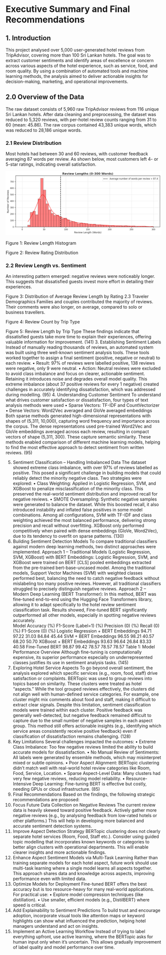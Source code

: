 # Executive Summary and Final Recommendations

## 1. Introduction

This project analysed over 5,000 user-generated hotel reviews from TripAdvisor, covering more than 100 Sri Lankan hotels. The goal was to extract customer sentiments and identify areas of excellence or concern across various aspects of the hotel experience, such as service, food, and room quality. By using a combination of automated tools and machine learning methods, the analysis aimed to deliver actionable insights for decision-making, marketing, and operational improvements.                                                      

## 2.0 Overview of the Data
The raw dataset consists of 5,960 raw TripAdvisor reviews from 116 unique Sri Lankan hotels. After data cleaning and preprocessing, the dataset was reduced to 5,320 reviews, with per-hotel review counts ranging from 31 to 60 (mean: 45.86). The raw corpus contained 43,383 unique words, which was reduced to 28,186 unique words.

### 2.1 Review Distribution
Most hotels had between 30 and 60 reviews, with customer feedback averaging 87 words per review. As shown below, most customers left 4- or 5-star ratings, indicating overall satisfaction.

![Alt text](images/1.png)

Figure 1: Review Length Histogram
 

Figure 2: Review Rating Distribution


### 2.2 Review Length vs. Sentiment
An interesting pattern emerged: negative reviews were noticeably longer. This suggests that dissatisfied guests invest more effort in detailing their experiences.
 
Figure 3: Distribution of Average Review Length by Rating
2.3 Traveler Demographics
Families and couples contributed the majority of reviews. Their comments were also longer, on average, compared to solo or business travellers.
 
Figure 4: Review Count by Trip Type
 
Figure 5: Review Length by Trip Type
These findings indicate that dissatisfied guests take more time to explain their experiences, offering valuable information for improvement.                                                              (141)
3. Establishing Sentiment Labels
Instead of manually reading thousands of reviews, an automated system was built using three well-known sentiment analysis tools. These tools worked together to assign a final sentiment (positive, negative or neutral) to each review.
•	Result: 97% of reviews were labelled positive, 138 reviews were negative, only 9 were neutral.
•	Action: Neutral reviews were excluded to avoid class imbalance and focus on clearer, actionable sentiment. Retaining it introduces noise and degrades overall model quality.
This extreme imbalance (about 37 positive reviews for every 1 negative) created challenges in accurately identifying dissatisfaction, which was addressed during modelling.         (95)
4. Understanding Customer Sentiment
To understand what drives customer satisfaction or dissatisfaction, four types of text analysis methods were used
•	Sparse Vectors: TF-IDF and CountVectorizer
•	Dense Vectors: Word2Vec averaged and GloVe averaged embeddings
Both sparse methods generated high-dimensional representations with shapes of (5,311, 10,000), capturing word frequency and importance across the corpus. 
The dense representations used pre-trained Word2Vec and GloVe embeddings averaged across each review, resulting in compact vectors of shape (5,311, 300). These capture semantic similarity.
These methods enabled comparison of different machine learning models, helping to find the most effective approach to detect sentiment from written reviews.                          (95)


5. Sentiment Classification – Handling Imbalanced Data
The dataset showed extreme class imbalance, with over 97% of reviews labelled as positive. This posed a significant challenge in building models that could reliably detect the minority negative class.
Two strategies were explored:
•	Class Weighting: Applied in Logistic Regression, SVM, and XGBoost to penalize misclassification of the minority class. This preserved the real-world sentiment distribution and improved recall for negative reviews.
•	SMOTE Oversampling: Synthetic negative samples were generated to balance the dataset. While this boosted recall, it also introduced instability and inflated false positives in some model combinations.
Among all configurations, SVM with TF-IDF and class weighting achieved the most balanced performance, delivering strong precision and recall without overfitting. XGBoost only performed competitively when paired with dense embeddings (GloVe, Word2Vec), due to its tendency to overfit on sparse patterns.                                                          (130)
6. Building Sentiment Detection Models
To compare traditional classifiers against modern deep learning methods, two distinct approaches were implemented.
Approach 1 – Traditional Models (Logistic Regression, SVM, XGBoost) with BERT Embeddings:
Logistic Regression, SVM, and XGBoost were trained on BERT [CLS] pooled embeddings extracted from the pre-trained bert-base-uncased model. 
Among the traditional models, Support Vector Machines (SVM) with weighted classes performed best, balancing the need to catch negative feedback without mislabeling too many positive reviews. However, all traditional classifiers struggled to precisely distinguish negative reviews.
Approach 2 – Modern Deep Learning (BERT Transformer):
In this method, BERT was fine-tuned end-to-end using the Hugging Face Transformers library, allowing it to adapt specifically to the hotel review sentiment classification task.
Results showed, Fine-tuned BERT significantly outperformed all other models, especially in spotting negative reviews accurately.                                                             
Model	Accuracy (%)	F1-Score (Label=1) (%)	Precision (0) (%)	Recall (0) (%)	F1-Score (0) (%)
Logistic Regression + BERT Embeddings	94.71	97.22	31.03	84.84	45.44
SVM + BERT Embeddings	96.55	98.21	40.57	68.20	50.70
XGBoost + BERT Embeddings	93.63	96.64	26.84	83.33	40.58
Fine-Tuned BERT	98.87	99.42	78.57	78.57	78.57
Table 1: Model Performance Overview
Although fine-tuning is computationally expensive, its superior performance especially on underrepresented classes justifies its use in sentiment analysis tasks.                     (145)
7. Exploring Hotel Service Aspects
To go beyond overall sentiment, the analysis explored which specific services (e.g., room, food, staff) drive satisfaction or complaints.
BERTopic was used to group reviews into topics based on similarity. These clusters were treated as hotel “aspects.” While the tool grouped reviews effectively, the clusters did not align well with human-defined service categories. For example, one cluster might mix comments about food and staff, making it difficult to extract clear signals.
Despite this limitation, sentiment classification models were trained within each cluster. Positive feedback was generally well-detected, but negative feedback remained difficult to capture due to the small number of negative samples in each aspect group.
This method still offers actionable insights (e.g., identifying which service areas consistently receive positive feedback) even if classification of dissatisfaction remains challenging.                                                                                                                 (128)
8. Key Limitations
Several challenges impacted the outcomes:
•	Extreme Class Imbalance: Too few negative reviews limited the ability to build accurate models for dissatisfaction.
•	No Manual Review of Sentiments: All labels were generated by ensemble methods, which may misinterpret mixed or subtle opinions.
•	Poor Aspect Alignment: BERTopic clustering didn’t match well with real-world hotel review categories like Room, Food, Service, Location.
•	Sparse Aspect-Level Data: Many clusters had very few negative reviews, reducing model reliability.
•	Resource-Intensive Deep Learning: Fine-tuning BERT is effective but costly, needing GPUs or cloud infrastructure.                                                               (85)
9. Final Recommendations
Based on the findings, the following strategic recommendations are proposed:
1. Focus Future Data Collection on Negative Reviews
The current review data is heavily skewed toward positive feedback. Actively gather more negative reviews (e.g., by analysing feedback from low-rated hotels or other platforms.) This will help in developing more balanced and accurate sentiment detection systems.
2. Improve Aspect Detection Strategy
BERTopic clustering does not clearly separate hotel services (Room, Food, Staff etc.). Consider using guided topic modelling that incorporates known keywords or categories to better align clusters with operational departments. This will enable clearer insights and more actionable findings.
3. Enhance Aspect Sentiment Models via Multi-Task Learning
Rather than training separate models for each hotel aspect, future work should use multi-task learning where a single model learns all aspects together. This approach shares data and knowledge across aspects, improving performance even with limited data.
4. Optimize Models for Deployment
Fine-tuned BERT offers the best accuracy but is too resource-heavy for many real-world applications. For practical use:
•	Explore model compression techniques (like distillation).
•	Use smaller, efficient models (e.g., DistilBERT) where speed is critical.
5. Add Explainability to Sentiment Predictions
To build trust and encourage adoption, incorporate visual tools like attention maps or keyword highlights can show what influenced the prediction, helping hotel managers understand and act on insights.
6. Implement an Active Learning Workflow
Instead of trying to label everything upfront, use active learning, where the BERTopic asks for human input only when it’s uncertain. This allows gradually improvement of label quality and model performance over time.
